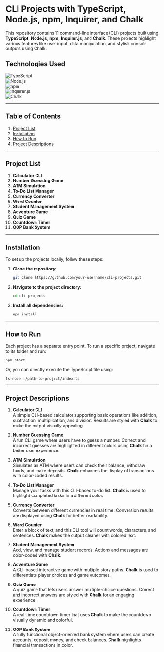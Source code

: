 # CLI Projects with TypeScript, Node.js, npm, Inquirer, and Chalk

This repository contains 11 command-line interface (CLI) projects built using **TypeScript**, **Node.js**, **npm**, **Inquirer.js**, and **Chalk**. These projects highlight various features like user input, data manipulation, and stylish console outputs using Chalk.

## Technologies Used

![TypeScript](https://img.icons8.com/color/48/000000/typescript.png)  
![Node.js](https://img.icons8.com/color/48/000000/nodejs.png)  
![npm](https://img.icons8.com/color/48/000000/npm.png)  
![Inquirer.js](https://img.icons8.com/ios-filled/50/000000/question-mark.png)  
![Chalk](https://img.icons8.com/ios-filled/50/000000/paint-palette.png)  

---

## Table of Contents

1. [Project List](#project-list)
2. [Installation](#installation)
3. [How to Run](#how-to-run)
4. [Project Descriptions](#project-descriptions)

---

## Project List

1. **Calculator CLI**
2. **Number Guessing Game**
3. **ATM Simulation**
4. **To-Do List Manager**
5. **Currency Converter**
6. **Word Counter**
7. **Student Management System**
8. **Adventure Game**
9. **Quiz Game**
10. **Countdown Timer**
11. **OOP Bank System**

---

## Installation

To set up the projects locally, follow these steps:

1. **Clone the repository:**
   ```bash
   git clone https://github.com/your-username/cli-projects.git
   ```

2. **Navigate to the project directory:**
   ```bash
   cd cli-projects
   ```

3. **Install all dependencies:**
   ```bash
   npm install
   ```

---

## How to Run

Each project has a separate entry point. To run a specific project, navigate to its folder and run:

```bash
npm start
```

Or, you can directly execute the TypeScript file using:

```bash
ts-node ./path-to-project/index.ts
```

---

## Project Descriptions

1. **Calculator CLI**  
   A simple CLI-based calculator supporting basic operations like addition, subtraction, multiplication, and division. Results are styled with **Chalk** to make the output visually appealing.

2. **Number Guessing Game**  
   A fun CLI game where users have to guess a number. Correct and incorrect guesses are highlighted in different colors using **Chalk** for a better user experience.

3. **ATM Simulation**  
   Simulates an ATM where users can check their balance, withdraw funds, and make deposits. **Chalk** enhances the display of transactions with color-coded results.

4. **To-Do List Manager**  
   Manage your tasks with this CLI-based to-do list. **Chalk** is used to highlight completed tasks in a different color.

5. **Currency Converter**  
   Converts between different currencies in real time. Conversion results are displayed using **Chalk** for better readability.

6. **Word Counter**  
   Enter a block of text, and this CLI tool will count words, characters, and sentences. **Chalk** makes the output cleaner with colored text.

7. **Student Management System**  
   Add, view, and manage student records. Actions and messages are color-coded with **Chalk**.

8. **Adventure Game**  
   A CLI-based interactive game with multiple story paths. **Chalk** is used to differentiate player choices and game outcomes.

9. **Quiz Game**  
   A quiz game that lets users answer multiple-choice questions. Correct and incorrect answers are styled with **Chalk** for an engaging experience.

10. **Countdown Timer**  
    A real-time countdown timer that uses **Chalk** to make the countdown visually dynamic and colorful.

11. **OOP Bank System**  
    A fully functional object-oriented bank system where users can create accounts, deposit money, and check balances. **Chalk** highlights financial transactions in color.

